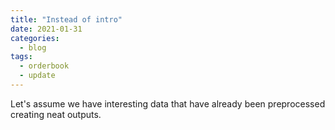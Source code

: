 ```yaml
---
title: "Instead of intro"
date: 2021-01-31
categories:
  - blog
tags:
  - orderbook
  - update
---
```


Let's assume we have interesting data that have already been preprocessed creating neat outputs.


